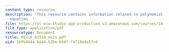 ```yaml
---
content_type: resource
description: 'This resource contains information related to polynomial and homogeneous
  equation. '
file: https://ol-ocw-studio-app-production.s3.amazonaws.com/courses/18-03-differential-equations-spring-2010/16fb444abaa452beb58ff4719e4a57cd_MIT18_03S10_ex2s.pdf
file_type: application/pdf
resourcetype: Document
title: MIT18_03S10_ex2s.pdf
uid: 16fb444a-baa4-52be-b58f-f4719e4a57cd
---
```

